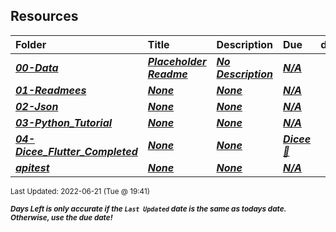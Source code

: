 ## Resources

| Folder | Title | Description | Due | dueDate |  |
|:------|:------|:------|:------|:-----:|-----|
| ***<a href="https://github.com/rugbyprof/4443-Mobile-Apps_Summer22/tree/master/Resources/00-Data">00-Data</a>*** | ***<a href="https://github.com/rugbyprof/4443-Mobile-Apps_Summer22/tree/master/Resources/00-Data"> Placeholder Readme </a>*** | ***<a href="https://github.com/rugbyprof/4443-Mobile-Apps_Summer22/tree/master/Resources/00-Data"> No Description</a>*** | ***<a href="https://github.com/rugbyprof/4443-Mobile-Apps_Summer22/tree/master/Resources/00-Data">N/A</a>*** | ***<a href="https://github.com/rugbyprof/4443-Mobile-Apps_Summer22/tree/master/Resources/00-Data">None</a>*** |  |
| ***<a href="https://github.com/rugbyprof/4443-Mobile-Apps_Summer22/tree/master/Resources/01-Readmees">01-Readmees</a>*** | ***<a href="https://github.com/rugbyprof/4443-Mobile-Apps_Summer22/tree/master/Resources/01-Readmees">None</a>*** | ***<a href="https://github.com/rugbyprof/4443-Mobile-Apps_Summer22/tree/master/Resources/01-Readmees">None</a>*** | ***<a href="https://github.com/rugbyprof/4443-Mobile-Apps_Summer22/tree/master/Resources/01-Readmees">N/A</a>*** | ***<a href="https://github.com/rugbyprof/4443-Mobile-Apps_Summer22/tree/master/Resources/01-Readmees">None</a>*** |  |
| ***<a href="https://github.com/rugbyprof/4443-Mobile-Apps_Summer22/tree/master/Resources/02-Json">02-Json</a>*** | ***<a href="https://github.com/rugbyprof/4443-Mobile-Apps_Summer22/tree/master/Resources/02-Json">None</a>*** | ***<a href="https://github.com/rugbyprof/4443-Mobile-Apps_Summer22/tree/master/Resources/02-Json">None</a>*** | ***<a href="https://github.com/rugbyprof/4443-Mobile-Apps_Summer22/tree/master/Resources/02-Json">N/A</a>*** | ***<a href="https://github.com/rugbyprof/4443-Mobile-Apps_Summer22/tree/master/Resources/02-Json">None</a>*** |  |
| ***<a href="https://github.com/rugbyprof/4443-Mobile-Apps_Summer22/tree/master/Resources/03-Python_Tutorial">03-Python_Tutorial</a>*** | ***<a href="https://github.com/rugbyprof/4443-Mobile-Apps_Summer22/tree/master/Resources/03-Python_Tutorial">None</a>*** | ***<a href="https://github.com/rugbyprof/4443-Mobile-Apps_Summer22/tree/master/Resources/03-Python_Tutorial">None</a>*** | ***<a href="https://github.com/rugbyprof/4443-Mobile-Apps_Summer22/tree/master/Resources/03-Python_Tutorial">N/A</a>*** | ***<a href="https://github.com/rugbyprof/4443-Mobile-Apps_Summer22/tree/master/Resources/03-Python_Tutorial">None</a>*** |  |
| ***<a href="https://github.com/rugbyprof/4443-Mobile-Apps_Summer22/tree/master/Resources/04-Dicee_Flutter_Completed">04-Dicee_Flutter_Completed</a>*** | ***<a href="https://github.com/rugbyprof/4443-Mobile-Apps_Summer22/tree/master/Resources/04-Dicee_Flutter_Completed">None</a>*** | ***<a href="https://github.com/rugbyprof/4443-Mobile-Apps_Summer22/tree/master/Resources/04-Dicee_Flutter_Completed">None</a>*** | ***<a href="https://github.com/rugbyprof/4443-Mobile-Apps_Summer22/tree/master/Resources/04-Dicee_Flutter_Completed"> Dicee 🎲</a>*** | ***<a href="https://github.com/rugbyprof/4443-Mobile-Apps_Summer22/tree/master/Resources/04-Dicee_Flutter_Completed">None</a>*** |  |
| ***<a href="https://github.com/rugbyprof/4443-Mobile-Apps_Summer22/tree/master/Resources/apitest">apitest</a>*** | ***<a href="https://github.com/rugbyprof/4443-Mobile-Apps_Summer22/tree/master/Resources/apitest">None</a>*** | ***<a href="https://github.com/rugbyprof/4443-Mobile-Apps_Summer22/tree/master/Resources/apitest">None</a>*** | ***<a href="https://github.com/rugbyprof/4443-Mobile-Apps_Summer22/tree/master/Resources/apitest">N/A</a>*** | ***<a href="https://github.com/rugbyprof/4443-Mobile-Apps_Summer22/tree/master/Resources/apitest">None</a>*** |  |

<sup>Last Updated: 2022-06-21 (Tue @ 19:41)</sup> 

<sup>***Days Left is only accurate if the `Last Updated` date is the same as todays date. Otherwise, use the due date!***</sup> 